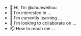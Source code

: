 - 👋 Hi, I’m @chuaweihou
- 👀 I’m interested in ...
- 🌱 I’m currently learning ...
- 💞️ I’m looking to collaborate on ...
- 📫 How to reach me ...

<!---
chuaweihou/chuaweihou is a ✨ special ✨ repository because its `README.md` (this file) appears on your GitHub profile.
You can click the Preview link to take a look at your changes.
--->
